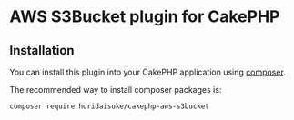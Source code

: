 # AWS S3Bucket plugin for CakePHP

## Installation

You can install this plugin into your CakePHP application using [composer](https://getcomposer.org).

The recommended way to install composer packages is:

```
composer require horidaisuke/cakephp-aws-s3bucket
```
